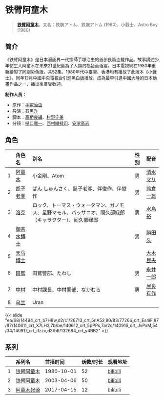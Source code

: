 # 铁臂阿童木


> <u>**[铁臂阿童木](http://bgm.tv/subject/28287)**</u>，又名：鉄腕アトム、鉄腕アトム (1980)、小戰士、Astro Boy (1980)

## 简介


《铁臂阿童木》是日本漫画界一代宗師手塚治虫的首部長篇连载作品。故事講述少年仿生人阿童木在未來21世紀裏為了人類的福祉而活躍。日本電視網在1980年重新繪製了同劇彩色版，共52集。1980年代中臺灣、香港均有播放了此版本《小戰士》。同年12月中國中央電視台引進黑白版播放，成為最早引進中國大陸的日本動畫作品之一，播出後廣受歡迎。

**制作人员：**
- 原作：[手冢治虫](http://bgm.tv/person/1318)
- 导演：[石黑升](http://bgm.tv/person/1483)
- 脚本：[高桥良辅](http://bgm.tv/person/639)、[村野守美](http://bgm.tv/person/2345)
- 分镜：[樋口雅一](http://bgm.tv/person/2047)、[西村緋禄司](http://bgm.tv/person/2431)、[安浓高志](http://bgm.tv/person/742)

## 角色

|     |   角色名   |   别名  | 性别 |  配音  |
|:--- |:------  |:----      |:---  |:--   |
| 1 | [阿童木](http://bgm.tv/character/14494) | 小金剛、Atom | 男 | [清水マリ](http://bgm.tv/person/34550) |
| 2 | [胡子老爹](http://bgm.tv/character/26713) | ばん しゅんさく、鬍子老爹、伴俊作、伴俊作 | 男 | [熊倉一雄](http://bgm.tv/person/5592) |
| 3 | [洛克](http://bgm.tv/character/77266) | ロック、トーマス・ウォータマン、ガノモス、星野マモル、バッサニオ、間久部緑郎（キャラクター）、间久部绿郎 | 男 | [水島裕](http://bgm.tv/person/5347) |
| 4 | [御茶水博士](http://bgm.tv/character/140611) |  | 男 | [勝田久](http://bgm.tv/person/4567) |
| 5 | [天马博士](http://bgm.tv/character/140612) |  |  | [大木民夫](http://bgm.tv/person/4050) |
| 6 | [田鹫](http://bgm.tv/character/140916) | 田鷲警部、たわし | 男 | [永井一郎](http://bgm.tv/person/4128) |
| 7 | [中村](http://bgm.tv/character/140917) | 中村課長、中村警部、なかむら | 男 | [屋良有作](http://bgm.tv/person/4370) |
| 8 | [乌兰](http://bgm.tv/character/132684) | Uran |  |  |

{{< slide "ea/68/14494_crt_b7H8w,d2/c1/26713_crt_5nA52,80/83/77266_crt_Es4iF,87/87/140611_crt_X7LH3,7b/be/140612_crt_5pPPs,7a/2c/140916_crt_JvPxM,54/34/140917_crt_ifzzx,d3/b9/132684_crt_y4BB2" >}}

## 系列

|     |   系列名   |   首播时间  | 话数/时长  | 观看地址 |
|:---  |:------    |:----      |:---       |:---  |
| 1 |[铁臂阿童木](https://bgm.tv/subject/28287)| 1980-10-01 | 52 | [bilibili](https://www.bilibili.com/bangumi/play/ss2449)  |
| 2 |[铁臂阿童木](https://bgm.tv/subject/28288)| 2003-04-06 | 50 | [bilibili](https://www.bilibili.com/bangumi/play/ss2450)  |
| 3 |[阿童木起源](https://bgm.tv/subject/184059)| 2017-04-15 | 12 | [bilibili](https://www.bilibili.com/bangumi/play/ss5979)  |




